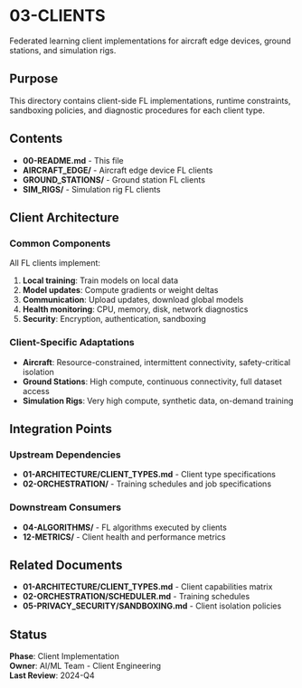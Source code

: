 # 03-CLIENTS

Federated learning client implementations for aircraft edge devices, ground stations, and simulation rigs.

## Purpose

This directory contains client-side FL implementations, runtime constraints, sandboxing policies, and diagnostic procedures for each client type.

## Contents

- **00-README.md** - This file
- **AIRCRAFT_EDGE/** - Aircraft edge device FL clients
- **GROUND_STATIONS/** - Ground station FL clients
- **SIM_RIGS/** - Simulation rig FL clients

## Client Architecture

### Common Components

All FL clients implement:
1. **Local training**: Train models on local data
2. **Model updates**: Compute gradients or weight deltas
3. **Communication**: Upload updates, download global models
4. **Health monitoring**: CPU, memory, disk, network diagnostics
5. **Security**: Encryption, authentication, sandboxing

### Client-Specific Adaptations

- **Aircraft**: Resource-constrained, intermittent connectivity, safety-critical isolation
- **Ground Stations**: High compute, continuous connectivity, full dataset access
- **Simulation Rigs**: Very high compute, synthetic data, on-demand training

## Integration Points

### Upstream Dependencies
- **01-ARCHITECTURE/CLIENT_TYPES.md** - Client type specifications
- **02-ORCHESTRATION/** - Training schedules and job specifications

### Downstream Consumers
- **04-ALGORITHMS/** - FL algorithms executed by clients
- **12-METRICS/** - Client health and performance metrics

## Related Documents

- **01-ARCHITECTURE/CLIENT_TYPES.md** - Client capabilities matrix
- **02-ORCHESTRATION/SCHEDULER.md** - Training schedules
- **05-PRIVACY_SECURITY/SANDBOXING.md** - Client isolation policies

## Status

**Phase**: Client Implementation  
**Owner**: AI/ML Team - Client Engineering  
**Last Review**: 2024-Q4

